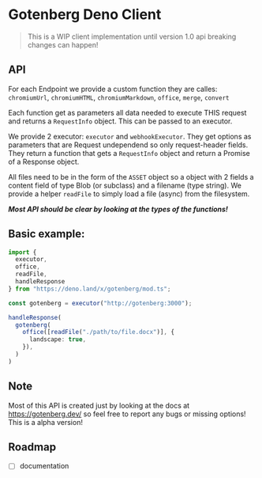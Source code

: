 # Gotenberg Deno Client

> This is a WIP client implementation until version 1.0 api breaking changes can
> happen!

## API

For each Endpoint we provide a custom function they are calles: `chromiumUrl`,
`chromiumHTML`, `chromiumMarkdown`, `office`, `merge`, `convert`

Each function get as parameters all data needed to execute THIS request and
returns a `RequestInfo` object. This can be passed to an executor.

We provide 2 executor: `executor` and `webhookExecutor`. They get options as
parameters that are Request undependend so only request-header fields. They
return a function that gets a `RequestInfo` object and return a Promise of a
Response object.

All files need to be in the form of the `ASSET` object so a object with 2 fields
a content field of type Blob (or subclass) and a filename (type string). We
provide a helper `readFile` to simply load a file (async) from the filesystem.

_**Most API should be clear by looking at the types of the functions!**_

## Basic example:

```ts
import {
  executor,
  office,
  readFile,
  handleResponse
} from "https://deno.land/x/gotenberg/mod.ts";

const gotenberg = executor("http://gotenberg:3000");

handleResponse(
  gotenberg(
    office([readFile("./path/to/file.docx")], {
      landscape: true,
    }),
  )
)
```

## Note

Most of this API is created just by looking at the docs at
https://gotenberg.dev/ so feel free to report any bugs or missing options! This
is a alpha version!

## Roadmap
- [ ] documentation


